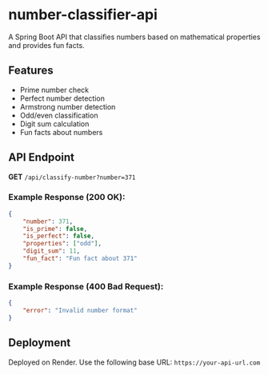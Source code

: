 # number-classifier-api
A Spring Boot API that classifies numbers based on mathematical properties and provides fun facts.

## Features
- Prime number check
- Perfect number detection
- Armstrong number detection
- Odd/even classification
- Digit sum calculation
- Fun facts about numbers

## API Endpoint
**GET** `/api/classify-number?number=371`

### Example Response (200 OK):
```json
{
    "number": 371,
    "is_prime": false,
    "is_perfect": false,
    "properties": ["odd"],
    "digit_sum": 11,
    "fun_fact": "Fun fact about 371"
}
```

### Example Response (400 Bad Request):
```json
{
    "error": "Invalid number format"
}
```

## Deployment
Deployed on Render. Use the following base URL:
`https://your-api-url.com`
